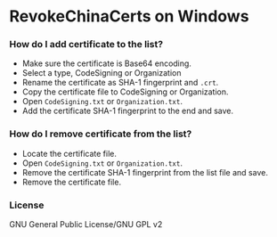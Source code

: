 ﻿RevokeChinaCerts on Windows
==============

### How do I add certificate to the list?
* Make sure the certificate is Base64 encoding.
* Select a type, CodeSigning or Organization
* Rename the certificate as SHA-1 fingerprint and `.crt`.
* Copy the certificate file to CodeSigning or Organization.
* Open `CodeSigning.txt` or `Organization.txt`.
* Add the certificate SHA-1 fingerprint to the end and save.

### How do I remove certificate from the list?
* Locate the certificate file.
* Open `CodeSigning.txt` or `Organization.txt`.
* Remove the certificate SHA-1 fingerprint from the list file and save.
* Remove the certificate file.

### License
GNU General Public License/GNU GPL v2
